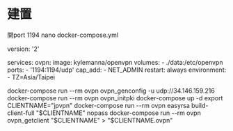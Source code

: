 # 建置
開port 1194
nano docker-compose.yml

version: '2'

services:
  ovpn:
    image: kylemanna/openvpn
    volumes:
      - ./data:/etc/openvpn
    ports:
      - '1194:1194/udp'
    cap_add:
      - NET_ADMIN
    restart: always
    environment:
      - TZ=Asia/Taipei     

docker-compose run --rm ovpn ovpn_genconfig -u udp://34.146.159.216
docker-compose run --rm ovpn ovpn_initpki
docker-compose up -d
export CLIENTNAME="jpvpn"
docker-compose run --rm ovpn easyrsa build-client-full "$CLIENTNAME" nopass
docker-compose run --rm ovpn ovpn_getclient "$CLIENTNAME" > "$CLIENTNAME.ovpn"